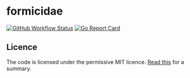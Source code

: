 # formicidae

[![GitHub Workflow Status](https://img.shields.io/github/workflow/status/papasavva/formicidae/CI?style=flat-square)](https://github.com/papasavva/formicidae/actions)
[![Go Report Card](https://goreportcard.com/badge/github.com/papasavva/formicidae?style=flat-square)](https://goreportcard.com/report/github.com/papasavva/formicidae)

## Licence
The code is licensed under the permissive MIT licence. [Read this](https://www.tldrlegal.com/l/mit) for a summary.